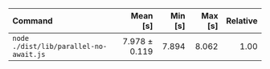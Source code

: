 | Command | Mean [s] | Min [s] | Max [s] | Relative |
|:---|---:|---:|---:|---:|
| `node ./dist/lib/parallel-no-await.js` | 7.978 ± 0.119 | 7.894 | 8.062 | 1.00 |
